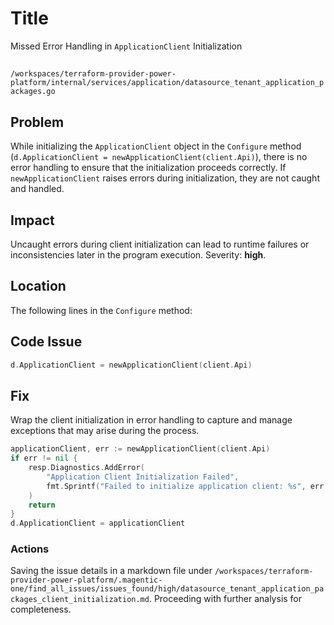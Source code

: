 # Title

Missed Error Handling in `ApplicationClient` Initialization

##

`/workspaces/terraform-provider-power-platform/internal/services/application/datasource_tenant_application_packages.go`

## Problem

While initializing the `ApplicationClient` object in the `Configure` method (`d.ApplicationClient = newApplicationClient(client.Api)`), there is no error handling to ensure that the initialization proceeds correctly. If `newApplicationClient` raises errors during initialization, they are not caught and handled.

## Impact

Uncaught errors during client initialization can lead to runtime failures or inconsistencies later in the program execution. Severity: **high**.

## Location

The following lines in the `Configure` method:

## Code Issue

```go
d.ApplicationClient = newApplicationClient(client.Api)
```

## Fix

Wrap the client initialization in error handling to capture and manage exceptions that may arise during the process.

```go
applicationClient, err := newApplicationClient(client.Api)
if err != nil {
    resp.Diagnostics.AddError(
        "Application Client Initialization Failed",
        fmt.Sprintf("Failed to initialize application client: %s", err.Error()),
    )
    return
}
d.ApplicationClient = applicationClient
```

### Actions

Saving the issue details in a markdown file under `/workspaces/terraform-provider-power-platform/.magentic-one/find_all_issues/issues_found/high/datasource_tenant_application_packages_client_initialization.md`. Proceeding with further analysis for completeness.